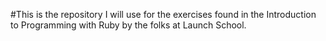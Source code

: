 #This is the repository I will use for the exercises found in the Introduction to Programming with Ruby by the folks at Launch School.
